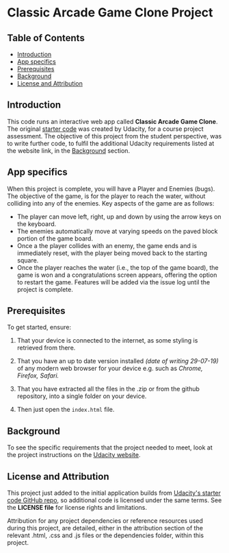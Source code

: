 # Classic Arcade Game Clone Project

## Table of Contents

* [Introduction](#introduction)
* [App specifics](#app-specifics)
* [Prerequisites](#prerequisites)
* [Background](#background)
* [License and Attribution](#license-and-attribution)

## Introduction

This code runs an interactive web app called **Classic Arcade Game Clone**. The original [starter code](https://github.com/udacity/frontend-nanodegree-arcade-game) was created by Udacity, for a course project assessment. The objective of this project from the student perspective, was to write further code, to fulfil the additional Udacity requirements listed at the website link, in the [Background](#background) section.


## App specifics

When this project is complete, you will have a Player and Enemies (bugs).
The objective of the game, is for the player to reach the water, without colliding into any of the enemies. Key aspects of the game are as follows:
* The player can move left, right, up and down by using the arrow keys on the keyboard.
* The enemies automatically move at varying speeds on the paved block portion of the game board.
* Once a the player collides with an enemy, the game ends and is immediately reset, with the player being moved back to the starting square.
* Once the player reaches the water (i.e., the top of the game board), the game is won and a congratulations screen appears, offering the option to restart the game.
Features will be added via the issue log until the project is complete.

## Prerequisites

To get started, ensure:
1. That your device is connected to the internet, as some styling is retrieved from there.

2. That you have an up to date version installed _(date of writing 29-07-19)_ of any modern web browser for your device e.g. such as _Chrome, Firefox, Safari._
3. That you have extracted all the files in the .zip or from the github repository, into a single folder on your device.
4. Then just open the `index.html` file.

## Background

To see the specific requirements that the project needed to meet, look at the project instructions on the [Udacity website](https://classroom.udacity.com/).

## License and Attribution

This project just added to the initial application builds from [Udacity's starter code GitHub repo](https://github.com/udacity/frontend-nanodegree-arcade-game), so additional code is licensed under the same terms. See the **LICENSE file** for license rights and limitations.

Attribution for any project dependencies or reference resources used during this project, are detailed, either in the attribution section of the relevant .html, .css and .js files or the dependencies folder, within this project.
